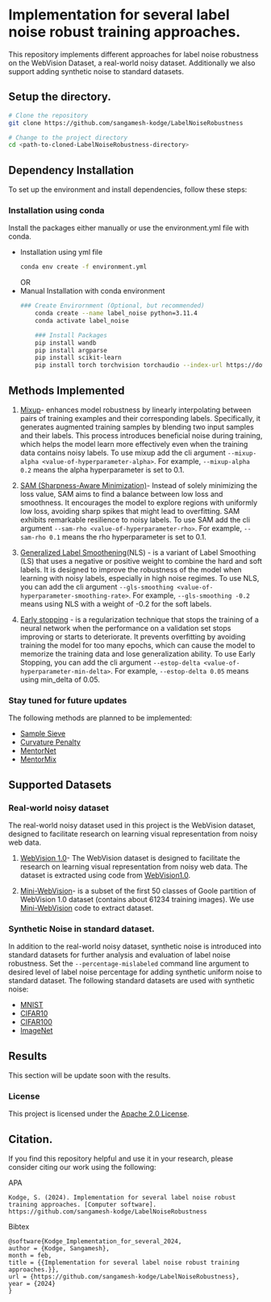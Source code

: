 # Implementation for several label noise robust training approaches.

This repository implements different approaches for label noise robustness on the WebVision Dataset, a real-world noisy dataset. Additionally we also support adding synthetic noise to standard datasets.

## Setup the directory.

```bash
# Clone the repository
git clone https://github.com/sangamesh-kodge/LabelNoiseRobustness

# Change to the project directory
cd <path-to-cloned-LabelNoiseRobustness-directory>
```

## Dependency Installation
To set up the environment and install dependencies, follow these steps:
### Installation using conda
Install the packages either manually or use the environment.yml file with conda. 
- Installation using yml file
    ```bash
    conda env create -f environment.yml
    ```
    OR
- Manual Installation with conda environment 
    ```bash    
    ### Create Envirornment (Optional, but recommended)
        conda create --name label_noise python=3.11.4
        conda activate label_noise

        ### Install Packages
        pip install wandb 
        pip install argparse 
        pip install scikit-learn
        pip install torch torchvision torchaudio --index-url https://download.pytorch.org/whl/cu118
    ```

<!-- ### Installation using pip [Unverfied]
You can install the required packages using pip. It is recommended to create a virtual environment first.

```bash
### Create Environment (Optional, but recommended)
python -m venv label_noise_env
source label_noise_env/bin/activate  # For Linux/macOS
.\label_noise_env\Scripts\activate  # For Windows

### Install Packages
pip install -r requirements.txt
``` -->

## Methods Implemented

1. [Mixup](https://arxiv.org/pdf/1806.05236.pdf)- enhances model robustness by linearly interpolating between pairs of training examples and their corresponding labels. Specifically, it generates augmented training samples by blending two input samples and their labels. This process introduces beneficial noise during training, which helps the model learn more effectively even when the training data contains noisy labels. To use mixup add the cli argument ```--mixup-alpha <value-of-hyperparameter-alpha>```. For example, ```--mixup-alpha 0.2``` means the alpha hyperparameter is set to 0.1.

2. [SAM (Sharpness-Aware Minimization)](https://arxiv.org/pdf/2010.01412.pdf)- Instead of solely minimizing the loss value, SAM aims to find a balance between low loss and smoothness. It encourages the model to explore regions with uniformly low loss, avoiding sharp spikes that might lead to overfitting. SAM exhibits remarkable resilience to noisy labels. To use SAM add the cli argument ```--sam-rho <value-of-hyperparameter-rho>```. For example, ```--sam-rho 0.1``` means the rho hyperparameter is set to 0.1.


3. [Generalized Label Smoothening](https://arxiv.org/pdf/2106.04149.pdf)(NLS) - is a variant of Label Smoothing (LS) that uses a negative or positive weight to combine the hard and soft labels. It is designed to improve the robustness of the model when learning with noisy labels, especially in high noise regimes. To use NLS, you can add the cli argument ```--gls-smoothing <value-of-hyperparameter-smoothing-rate>```. For example, ```--gls-smoothing -0.2``` means using NLS with a weight of -0.2 for the soft labels.

4. [Early stopping](https://arxiv.org/abs/1903.11680) - is a regularization technique that stops the training of a neural network when the performance on a validation set stops improving or starts to deteriorate. It prevents overfitting by avoiding training the model for too many epochs, which can cause the model to memorize the training data and lose generalization ability. To use Early Stopping, you can add the cli argument ```--estop-delta <value-of-hyperparameter-min-delta>```. For example, ```--estop-delta 0.05``` means using min_delta  of 0.05.

### Stay tuned for future updates
The following methods are planned to be implemented:

- [Sample Sieve](https://openreview.net/forum?id=2VXyy9mIyU3)
- [Curvature Penalty](https://openreview.net/pdf?id=2B2xIJ299rx) 
- [MentorNet](https://arxiv.org/pdf/1712.05055.pdf)
- [MentorMix](https://arxiv.org/pdf/1911.09781.pdf) 


## Supported Datasets
### Real-world noisy dataset
The real-world noisy dataset used in this project is the WebVision dataset, designed to facilitate research on learning visual representation from noisy web data. 

1. [WebVision 1.0](https://data.vision.ee.ethz.ch/cvl/webvision/dataset2017.html)- The WebVision dataset is designed to facilitate the research on learning visual representation from noisy web data. The dataset is extracted using code from [WebVision1.0](https://github.com/sangamesh-kodge/WebVision1.0).

2. [Mini-WebVision](https://arxiv.org/abs/1911.09781)- is a subset of the first 50 classes of Goole partition of WebVision 1.0 dataset (contains about 61234 training images). We use [Mini-WebVision](https://github.com/sangamesh-kodge/Mini-WebVision) code to extract dataset.

### Synthetic Noise in standard dataset. 
In addition to the real-world noisy dataset, synthetic noise is introduced into standard datasets for further analysis and evaluation of label noise robustness. Set the ```--percentage-mislabeled``` command line argument to desired level of label noise percentage for adding synthetic uniform noise to standard dataset. The following standard datasets are used with synthetic noise:
- [MNIST](https://ieeexplore.ieee.org/document/6296535)
- [CIFAR10](https://www.cs.toronto.edu/~kriz/cifar.html)
- [CIFAR100](https://www.cs.toronto.edu/~kriz/cifar.html)
- [ImageNet](https://www.image-net.org/)


## Results
This section will be update soon with the results.

### License

This project is licensed under the [Apache 2.0 License](LICENSE).

## Citation.
If you find this repository helpful and use  it in your research, please consider citing our work using the following:

APA
```
Kodge, S. (2024). Implementation for several label noise robust training approaches. [Computer software]. https://github.com/sangamesh-kodge/LabelNoiseRobustness
```

Bibtex
```
@software{Kodge_Implementation_for_several_2024,
author = {Kodge, Sangamesh},
month = feb,
title = {{Implementation for several label noise robust training approaches.}},
url = {https://github.com/sangamesh-kodge/LabelNoiseRobustness},
year = {2024}
}
```